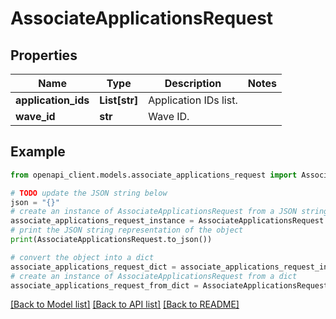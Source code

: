 # AssociateApplicationsRequest


## Properties

Name | Type | Description | Notes
------------ | ------------- | ------------- | -------------
**application_ids** | **List[str]** | Application IDs list. | 
**wave_id** | **str** | Wave ID. | 

## Example

```python
from openapi_client.models.associate_applications_request import AssociateApplicationsRequest

# TODO update the JSON string below
json = "{}"
# create an instance of AssociateApplicationsRequest from a JSON string
associate_applications_request_instance = AssociateApplicationsRequest.from_json(json)
# print the JSON string representation of the object
print(AssociateApplicationsRequest.to_json())

# convert the object into a dict
associate_applications_request_dict = associate_applications_request_instance.to_dict()
# create an instance of AssociateApplicationsRequest from a dict
associate_applications_request_from_dict = AssociateApplicationsRequest.from_dict(associate_applications_request_dict)
```
[[Back to Model list]](../README.md#documentation-for-models) [[Back to API list]](../README.md#documentation-for-api-endpoints) [[Back to README]](../README.md)


